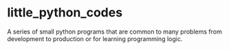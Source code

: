 # little_python_codes
A series of small python programs that are common to many problems from development to production or for learning programming logic.
